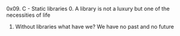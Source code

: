 0x09. C - Static libraries
0. A library is not a luxury but one of the necessities of life
1. Without libraries what have we? We have no past and no future

